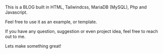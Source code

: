 This is a BLOG built in HTML, Tailwindcss, MariaDB (MySQL), Php and Javascript.

Feel free to use it as an example, or template.

If you have any question, suggestion or even project idea, feel free to reach out to me.

Lets make something great!
